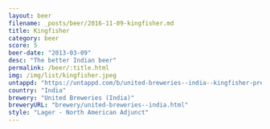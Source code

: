 ```yaml
---
layout: beer
filename: _posts/beer/2016-11-09-kingfisher.md
title: Kingfisher
category: beer
score: 5
beer-date: "2013-03-09"
desc: "The better Indian beer"
permalink: /beer/:title.html
img: /img/list/kingfisher.jpeg
untappd: "https://untappd.com/b/united-breweries--india--kingfisher-premium-lager/17377"
country: "India"
brewery: "United Breweries (India)"
breweryURL: "brewery/united-breweries--india.html"
style: "Lager - North American Adjunct"
---
```

